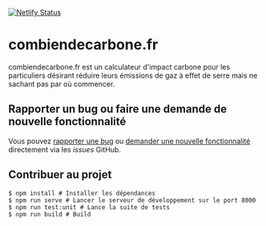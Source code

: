 [![Netlify Status](https://api.netlify.com/api/v1/badges/5b6c70cb-dbbb-4a9f-b537-d2eb16a7a7ea/deploy-status)](https://app.netlify.com/sites/jovial-allen-d47faf/deploys)

# combiendecarbone.fr

<!--
1 - Présenter succinctement le projet (raison d'être, philosophie)
2 - Présenter comment le lancer en local (besoin d'une clé API GMaps)
3 - Présenter comment contribuer via les issues
 -->

combiendecarbone.fr est un calculateur d'impact carbone pour les particuliers désirant réduire leurs émissions de gaz à effet de serre mais ne sachant pas par où commencer.

## Rapporter un bug ou faire une demande de nouvelle fonctionnalité

Vous pouvez [rapporter une bug](https://github.com/thomas-god/combiendecarbone/issues/new?assignees=&labels=bug&template=rapport-de-bug.md&title=) ou [demander une nouvelle fonctionnalité](https://github.com/thomas-god/combiendecarbone/issues/new?assignees=&labels=&template=demande-de-nouvelle-fonctionnalit-.md&title=) directement via les _issues_ GitHub.

## Contribuer au projet

```shell
$ npm install # Installer les dépendances
$ npm run serve # Lancer le serveur de développement sur le port 8000
$ npm run test:unit # Lance la suite de tests
$ npm run build # Build
```
